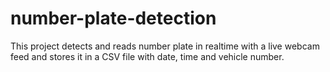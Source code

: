 # number-plate-detection
This project detects and reads number plate in realtime with a live webcam feed and stores it in a CSV file with date, time and vehicle number.
